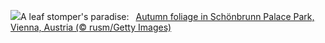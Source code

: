 ![](https://www.bing.com/th?id=OHR.ViennaAutumn_EN-US0101367282_UHD.jpg&w=1000)A leaf stomper's paradise:&nbsp;&ensp;[Autumn foliage in Schönbrunn Palace Park, Vienna, Austria (© rusm/Getty Images)](https://www.bing.com/th?id=OHR.ViennaAutumn_EN-US0101367282_UHD.jpg)
<br><br/>
